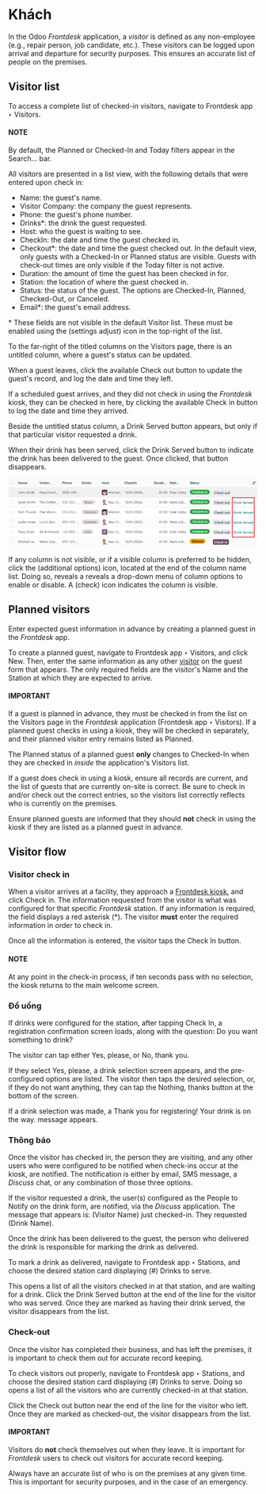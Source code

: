# Khách

In the Odoo *Frontdesk* application, a *visitor* is defined as any non-employee (e.g., repair
person, job candidate, etc.). These visitors can be logged upon arrival and departure for security
purposes. This ensures an accurate list of people on the premises.

<a id="frontdesk-list"></a>

## Visitor list

To access a complete list of checked-in visitors, navigate to Frontdesk app ‣
Visitors.

#### NOTE
By default, the Planned or Checked-In and Today filters appear in the
Search... bar.

All visitors are presented in a list view, with the following details that were entered upon check
in:

- Name: the guest's name.
- Visitor Company: the company the guest represents.
- Phone: the guest's phone number.
- Drinks\*: the drink the guest requested.
- Host: who the guest is waiting to see.
- CheckIn: the date and time the guest checked in.
- Checkout\*: the date and time the guest checked out. In the default view, only guests
  with a Checked-In or Planned status are visible. Guests with check-out
  times are only visible if the Today filter is not active.
- Duration: the amount of time the guest has been checked in for.
- Station: the location of where the guest checked in.
- Status: the status of the guest. The options are Checked-In,
  Planned, Checked-Out, or Canceled.
- Email\*: the guest's email address.

\* These fields are not visible in the default Visitor list. These must be enabled
using the <i class="oi oi-settings-adjust"></i> (settings adjust) icon in the top-right of the
list.

To the far-right of the titled columns on the Visitors page, there is an untitled
column, where a guest's status can be updated.

When a guest leaves, click the available Check out button to update the guest's record,
and log the date and time they left.

If a scheduled guest arrives, and they did not check in using the *Frontdesk* kiosk, they can be
checked in here, by clicking the available Check in button to log the date and time they
arrived.

Beside the untitled status column, a Drink Served button appears, but only if that
particular visitor requested a drink.

When their drink has been served, click the Drink Served button to indicate the drink
has been delivered to the guest. Once clicked, that button disappears.

![The full list of currently checked in visitors, with the drinks to be served highlighted.](../../../.gitbook/assets/visitors.png)

If any column is not visible, or if a visible column is preferred to be hidden, click the
<i class="oi oi-settings-adjust"></i> (additional options) icon, located at the end of the column
name list. Doing so, reveals a reveals a drop-down menu of column options to enable or disable. A
<i class="fa fa-check"></i> (check) icon indicates the column is visible.

## Planned visitors

Enter expected guest information in advance by creating a planned guest in the *Frontdesk* app.

To create a planned guest, navigate to Frontdesk app ‣ Visitors, and click
New. Then, enter the same information as any other [visitor](#frontdesk-list) on
the guest form that appears. The only required fields are the visitor's Name and the
Station at which they are expected to arrive.

#### IMPORTANT
If a guest is planned in advance, they must be checked in from the list on the
Visitors page in the *Frontdesk* application (Frontdesk app ‣
Visitors). If a planned guest checks in using a kiosk, they will be checked in separately, and
their planned visitor entry remains listed as Planned.

The Planned status of a planned guest **only** changes to Checked-In when
they are checked in *inside* the application's Visitors list.

If a guest does check in using a kiosk, ensure all records are current, and the list of guests
that are currently on-site is correct. Be sure to check in and/or check out the correct entries,
so the visitors list correctly reflects who is currently on the premises.

Ensure planned guests are informed that they should **not** check in using the kiosk if they are
listed as a planned guest in advance.

## Visitor flow

### Visitor check in

When a visitor arrives at a facility, they approach a [Frontdesk kiosk](applications/hr/frontdesk.md#frontdesk-kiosk), and
click Check in. The information requested from the visitor is what was configured for
that specific *Frontdesk* station. If any information is required, the field displays a red asterisk
(\*). The visitor **must** enter the required information in order to check in.

Once all the information is entered, the visitor taps the Check In button.

#### NOTE
At any point in the check-in process, if ten seconds pass with no selection, the kiosk returns to
the main welcome screen.

### Đồ uống

If drinks were configured for the station, after tapping Check In, a registration
confirmation screen loads, along with the question: Do you want something to drink?

The visitor can tap either Yes, please, or No, thank you.

If they select Yes, please, a drink selection screen appears, and the pre-configured
options are listed. The visitor then taps the desired selection, or, if they do not want anything,
they can tap the Nothing, thanks button at the bottom of the screen.

If a drink selection was made, a Thank you for registering! Your drink is on the way.
message appears.

### Thông báo

Once the visitor has checked in, the person they are visiting, and any other users who were
configured to be notified when check-ins occur at the kiosk, are notified. The notification is
either by email, SMS message, a *Discuss* chat, or any combination of those three options.

If the visitor requested a drink, the user(s) configured as the People to Notify on the
drink form, are notified, via the *Discuss* application. The message that appears is:
(Visitor Name) just checked-in. They requested (Drink Name).

Once the drink has been delivered to the guest, the person who delivered the drink is responsible
for marking the drink as delivered.

To mark a drink as delivered, navigate to Frontdesk app ‣ Stations, and choose
the desired station card displaying (#) Drinks to serve.

This opens a list of all the visitors checked in at that station, and are waiting for a drink. Click
the Drink Served button at the end of the line for the visitor who was served. Once they
are marked as having their drink served, the visitor disappears from the list.

### Check-out

Once the visitor has completed their business, and has left the premises, it is important to check
them out for accurate record keeping.

To check visitors out properly, navigate to Frontdesk app ‣ Stations, and choose
the desired station card displaying (#) Drinks to serve. Doing so opens a list of all
the visitors who are currently checked-in at that station.

Click the Check out button near the end of the line for the visitor who left. Once they
are marked as checked-out, the visitor disappears from the list.

#### IMPORTANT
Visitors do **not** check themselves out when they leave. It is important for *Frontdesk* users
to check out visitors for accurate record keeping.

Always have an accurate list of who is on the premises at any given time. This is important for
security purposes, and in the case of an emergency.
